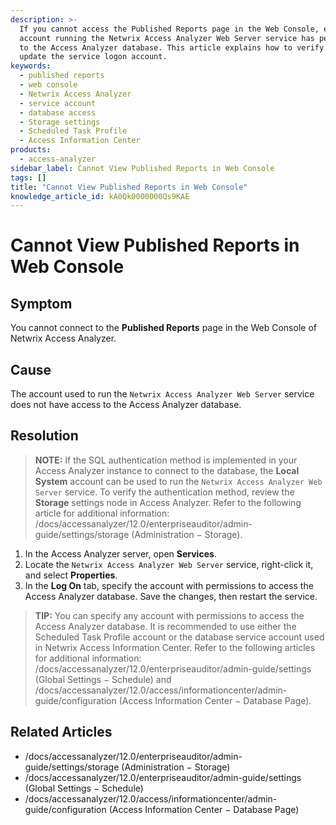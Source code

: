 ```yaml
---
description: >-
  If you cannot access the Published Reports page in the Web Console, ensure the
  account running the Netwrix Access Analyzer Web Server service has permissions
  to the Access Analyzer database. This article explains how to verify and
  update the service logon account.
keywords:
  - published reports
  - web console
  - Netwrix Access Analyzer
  - service account
  - database access
  - Storage settings
  - Scheduled Task Profile
  - Access Information Center
products:
  - access-analyzer
sidebar_label: Cannot View Published Reports in Web Console
tags: []
title: "Cannot View Published Reports in Web Console"
knowledge_article_id: kA0Qk0000000Qs9KAE
---
```


# Cannot View Published Reports in Web Console

## Symptom

You cannot connect to the **Published Reports** page in the Web Console of Netwrix Access Analyzer.

## Cause

The account used to run the `Netwrix Access Analyzer Web Server` service does not have access to the Access Analyzer database.

## Resolution

> **NOTE:** If the SQL authentication method is implemented in your Access Analyzer instance to connect to the database, the **Local System** account can be used to run the `Netwrix Access Analyzer Web Server` service. To verify the authentication method, review the **Storage** settings node in Access Analyzer. Refer to the following article for additional information: /docs/accessanalyzer/12.0/enterpriseauditor/admin-guide/settings/storage (Administration − Storage).

1. In the Access Analyzer server, open **Services**.
2. Locate the `Netwrix Access Analyzer Web Server` service, right-click it, and select **Properties**.
3. In the **Log On** tab, specify the account with permissions to access the Access Analyzer database. Save the changes, then restart the service.

> **TIP:** You can specify any account with permissions to access the Access Analyzer database. It is recommended to use either the Scheduled Task Profile account or the database service account used in Netwrix Access Information Center. Refer to the following articles for additional information: /docs/accessanalyzer/12.0/enterpriseauditor/admin-guide/settings (Global Settings − Schedule) and /docs/accessanalyzer/12.0/access/informationcenter/admin-guide/configuration (Access Information Center − Database Page).

## Related Articles

- /docs/accessanalyzer/12.0/enterpriseauditor/admin-guide/settings/storage (Administration − Storage)
- /docs/accessanalyzer/12.0/enterpriseauditor/admin-guide/settings (Global Settings − Schedule)
- /docs/accessanalyzer/12.0/access/informationcenter/admin-guide/configuration (Access Information Center − Database Page)
